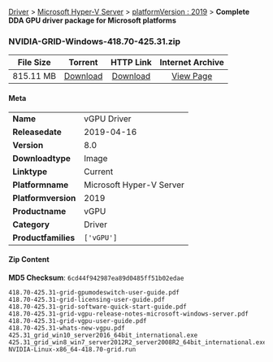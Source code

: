 
[Driver](/README.md)  >  [Microsoft Hyper-V Server](/index/Driver/Microsoft_Hyper-V_Server.md)  >  [platformVersion : 2019](/index/Driver/Microsoft_Hyper-V_Server/2019.md)  >  **Complete DDA GPU driver package for Microsoft platforms**


### NVIDIA-GRID-Windows-418.70-425.31.zip

| **File Size** | **Torrent**  | **HTTP Link** | **Internet Archive** |
|:-------------:|:------------:|:-------------:|:--------------------:|
| 815.11 MB |  [Download](https://archive.org/download/nvgpu_NVIDIA-GRID-Windows-418.70-425.31.zip_bwcnm2h5/nvgpu_NVIDIA-GRID-Windows-418.70-425.31.zip_bwcnm2h5_archive.torrent)       | [Download](https://archive.org/compress/nvgpu_NVIDIA-GRID-Windows-418.70-425.31.zip_bwcnm2h5) | [View Page](https://archive.org/details/nvgpu_NVIDIA-GRID-Windows-418.70-425.31.zip_bwcnm2h5)       |

#### Meta

<table>
<tr><td><strong>Name</strong></td><td>vGPU Driver</td></tr>
<tr><td><strong>Releasedate</strong></td><td>2019-04-16</td></tr>
<tr><td><strong>Version</strong></td><td>8.0</td></tr>
<tr><td><strong>Downloadtype</strong></td><td>Image</td></tr>
<tr><td><strong>Linktype</strong></td><td>Current</td></tr>
<tr><td><strong>Platformname</strong></td><td>Microsoft Hyper-V Server</td></tr>
<tr><td><strong>Platformversion</strong></td><td>2019</td></tr>
<tr><td><strong>Productname</strong></td><td>vGPU</td></tr>
<tr><td><strong>Category</strong></td><td>Driver</td></tr>
<tr><td><strong>Productfamilies</strong></td><td><code>['vGPU']</code></td></tr>
</table>

#### Zip Content

**MD5 Checksum**: `6cd44f942987ea89d0485ff51b02edae`

```text
418.70-425.31-grid-gpumodeswitch-user-guide.pdf
418.70-425.31-grid-licensing-user-guide.pdf
418.70-425.31-grid-software-quick-start-guide.pdf
418.70-425.31-grid-vgpu-release-notes-microsoft-windows-server.pdf
418.70-425.31-grid-vgpu-user-guide.pdf
418.70-425.31-whats-new-vgpu.pdf
425.31_grid_win10_server2016_64bit_international.exe
425.31_grid_win8_win7_server2012R2_server2008R2_64bit_international.exe
NVIDIA-Linux-x86_64-418.70-grid.run
```